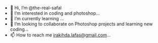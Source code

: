 - 👋 Hi, I’m @the-real-safal
- 👀 I’m interested in coding and photoshop...
- 🌱 I’m currently learning ...
- 💞️ I’m looking to collaborate on Photoshop projects and learning new coding...
- 📫 How to reach me irakihda.lafas@gmail.com...

<!---
the-real-safal/the-real-safal is a ✨ special ✨ repository because its `README.md` (this file) appears on your GitHub profile.
You can click the Preview link to take a look at your changes.
--->
